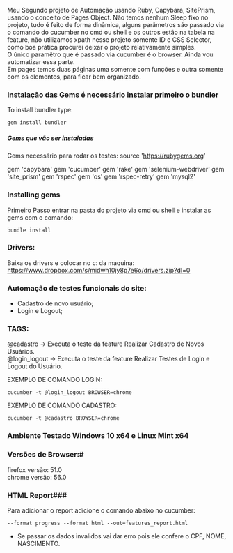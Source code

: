 Meu Segundo projeto de Automação usando Ruby, Capybara, SitePrism, usando o conceito de Pages Object. Não temos nenhum Sleep fixo no projeto, tudo é feito de forma dinâmica, alguns parâmetros são passado via o comando do cucumber no cmd ou shell e os outros estão na tabela na feature, não utilizamos xpath nesse projeto somente ID e CSS Selector, como boa prática procurei deixar o projeto relativamente simples. 
<br>O único paramêtro que é passado via cucumber é o browser. Ainda vou automatizar essa parte.
<br>Em pages temos duas páginas uma somente com funções e outra somente com os elementos, para ficar bem organizado.

### Instalação das Gems é necessário instalar primeiro o bundler ###
To install bundler type:
```shell
gem install bundler
```

##### Gems que vão ser instaladas #####

Gems necessário para rodar os testes:
source 'https://rubygems.org'

gem 'capybara'
gem 'cucumber'
gem 'rake'
gem 'selenium-webdriver'
gem 'site_prism'
gem 'rspec'
gem 'os'
gem 'rspec-retry'
gem 'mysql2'

### Installing gems ###
Primeiro Passo entrar na pasta do projeto via cmd ou shell e instalar as gems com o comando:
```shell
bundle install
```

### Drivers: ###
Baixa os drivers e colocar no c: da maquina:
https://www.dropbox.com/s/midwh10jy8p7e6o/drivers.zip?dl=0


### Automação de testes funcionais do site: ###
- Cadastro de novo usuário;
- Login e Logout;

### TAGS: ###
@cadastro -> Executa o teste da feature Realizar Cadastro de Novos Usuários.<br>
@login_logout -> Executa o teste da feature Realizar Testes de Login e Logout do Usuário.<br>

EXEMPLO DE COMANDO LOGIN:
```shell
cucumber -t @login_logout BROWSER=chrome
```
EXEMPLO DE COMANDO CADASTRO:
```shell
cucumber -t @cadastro BROWSER=chrome
```

### Ambiente Testado Windows 10 x64  e Linux Mint x64 ###
### Versões de Browser:#
firefox versão: 51.0<br>
chrome versão: 56.0

### HTML Report###
Para adicionar o report adicione o comando abaixo no cucumber:
```shell
--format progress --format html --out=features_report.html
```
* Se passar os dados invalidos vai dar erro pois ele confere o CPF, NOME, NASCIMENTO.


